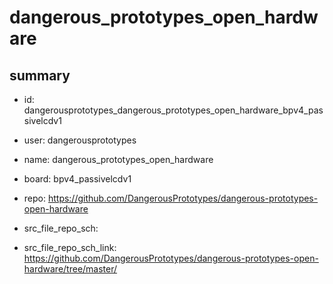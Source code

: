 # dangerous_prototypes_open_hardware
 
## summary 
* id: dangerousprototypes_dangerous_prototypes_open_hardware_bpv4_passivelcdv1
* user: dangerousprototypes
* name: dangerous_prototypes_open_hardware
* board: bpv4_passivelcdv1
* repo: https://github.com/DangerousPrototypes/dangerous-prototypes-open-hardware



* src_file_repo_sch: 
* src_file_repo_sch_link: https://github.com/DangerousPrototypes/dangerous-prototypes-open-hardware/tree/master/






